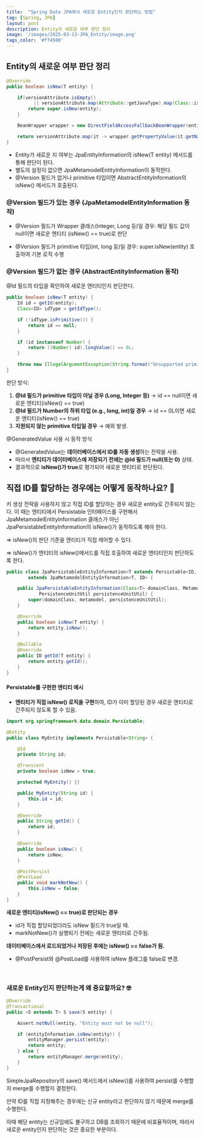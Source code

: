 ```yaml
---
title:  "Spring Data JPA에서 새로운 Entity인지 판단하는 방법"
tag: [Spring, JPA]
layout: post
description: Entity의 새로운 여부 판단 정리
image: '/images/2025-03-13-JPA_Entity/image.png'
tags_color: '#ff4500'
---
```


## Entity의 새로운 여부 판단 정리

```java
@Override
public boolean isNew(T entity) {

    if(versionAttribute.isEmpty()
          || versionAttribute.map(Attribute::getJavaType).map(Class::isPrimitive).orElse(false)) {
        return super.isNew(entity);
    }

    BeanWrapper wrapper = new DirectFieldAccessFallbackBeanWrapper(entity);

    return versionAttribute.map(it -> wrapper.getPropertyValue(it.getName()) == null).orElse(true);
}
```

- Entity가 새로운 지 여부는 JpaEntityInformation의 isNew(T entity) 메서드를 통해 판단이 된다.
- 별도의 설정이 없으면 JpaMetamodelEntityInformation이 동작한다.
- @Version 필드가 없거나 primitive 타입이면 AbstractEntityInformation의 isNew() 메서드가 호출된다.

### **@Version 필드가 있는 경우 (JpaMetamodelEntityInformation 동작)**

- @Version 필드가 Wrapper 클래스(Integer, Long 등)일 경우: 해당 필드 값이 null이면 새로운 엔티티 (isNew() == true)로 판단
  
- @Version 필드가 primitive 타입(int, long 등)일 경우: super.isNew(entity) 호출하여 기본 로직 수행	

###  **@Version 필드가 없는 경우 (AbstractEntityInformation 동작)**

@Id 필드의 타입을 확인하여 새로운 엔티티인지 판단한다.

```java
public boolean isNew(T entity) {
    Id id = getId(entity);
    Class<ID> idType = getIdType();

    if (!idType.isPrimitive()) {
        return id == null;
    }

    if (id instanceof Number) {
        return ((Number) id).longValue() == 0L;
    }

    throw new IllegalArgumentException(String.format("Unsupported primitive id type %s", idType));
}

```

판단 방식:

1. **@Id 필드가 primitive 타입이 아닐 경우 (Long, Integer 등)**
    → id == null이면 새로운 엔티티(isNew() == true)
2. **@Id 필드가 Number의 하위 타입 (e.g., long, int)일 경우**
    → id == 0L이면 새로운 엔티티(isNew() == true)
3. **지원되지 않는 primitive 타입일 경우**
    → 예외 발생.

@GeneratedValue 사용 시 동작 방식

- @GeneratedValue는 **데이터베이스에서 ID를 자동 생성**하는 전략을 사용.
- 따라서 **엔티티가 데이터베이스에 저장되기 전에는 @Id 필드가 null(또는 0)** 상태.
- 결과적으로 **isNew()가 true**로 평가되어 새로운 엔티티로 판단된다.

## 직접 ID를 할당하는 경우에는 어떻게 동작하나요? 🤔

키 생성 전략을 사용하지 않고 직접 ID를 할당하는 경우 새로운 entity로 간주되지 않는다. 이 때는 엔티티에서 Persistable<T> 인터페이스를 구현해서 JpaMetamodelEntityInformation 클래스가 아닌 JpaPersistableEntityInformation의 isNew()가 동작하도록 해야 한다.

=> isNew()의 판단 기준을 엔티티가 직접 제어할 수 있다.

=> isNew()가 엔티티의 isNew()메서드를 직접 호출하여 새로운 엔티티인지 판단하도록 한다.

```java
public class JpaPersistableEntityInformation<T extends Persistable<ID, ID> 
        extends JpaMetamodelEntityInformation<T, ID> {

    public JpaPersistableEntityInformation(Class<T> domainClass, Metamodel metamodel, 
            PersistenceUnitUtil persistenceUnitUtil) {
        super(domainClass, metamodel, persistenceUnitUtil);
    }

    @Override
    public boolean isNew(T entity) {
        return entity.isNew();
    }

    @Nullable
    @Override
    public ID getId(T entity) {
        return entity.getId();
    }
}
```

#### Persistable<T>를 구현한 엔티티 예시

- **엔티티가 직접 isNew() 로직을 구현**하여, ID가 이미 할당된 경우 새로운 엔티티로 간주되지 않도록 할 수 있음.

```java
import org.springframework.data.domain.Persistable;

@Entity
public class MyEntity implements Persistable<String> {

    @Id
    private String id;

    @Transient
    private boolean isNew = true;

    protected MyEntity() {}

    public MyEntity(String id) {
        this.id = id;
    }

    @Override
    public String getId() {
        return id;
    }

    @Override
    public boolean isNew() {
        return isNew;
    }

    @PostPersist
    @PostLoad
    public void markNotNew() {
        this.isNew = false;
    }
}

```

**새로운 엔티티(isNew() == true)로 판단되는 경우**

- id가 직접 할당되었더라도 isNew 필드가 true일 때.
- markNotNew()가 실행되기 전에는 새로운 엔티티로 간주됨.

**데이터베이스에서 로드되었거나 저장된 후에는 isNew() == false가 됨.**

- @PostPersist와 @PostLoad를 사용하여 isNew 플래그를 false로 변경.


<br>

### 새로운 Entity인지 판단하는게 왜 중요할까요? 🤓

```java
@Override
@Transactional
public <S extends T> S save(S entity) {

    Assert.notNull(entity, "Entity must not be null");

	if (entityInformation.isNew(entity)) {
		entityManager.persist(entity);
		return entity;
	} else {
		return entityManager.merge(entity);
	}
}
```

SimpleJpaRepository의 save() 메서드에서 isNew()를 사용하여 persist를 수행할지 merge를 수행할지 결정한다. 

만약 ID를 직접 지정해주는 경우에는 신규 entity라고 판단하지 않기 때문에 merge를 수행한다. 

이때 해당 entity는 신규임에도 불구하고 DB를 조회하기 때문에 비효율적이며, 따라서 새로운 entity인지 판단하는 것은 중요한 부분이다.
